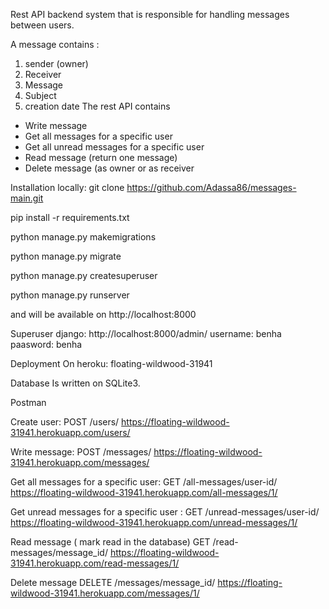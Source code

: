 Rest API backend system that is responsible for handling messages between users.

A message contains :
1. sender (owner)
2. Receiver
3. Message
4. Subject
5. creation date 
The rest API contains 
- Write message 
- Get all messages for a specific user
- Get all unread messages for a specific user
- Read message (return one message)
- Delete message (as owner or as receiver


Installation locally:
git clone https://github.com/Adassa86/messages-main.git

pip install -r requirements.txt

python manage.py makemigrations

python manage.py migrate

python manage.py createsuperuser

python manage.py runserver

and will be available on http://localhost:8000


Superuser django:
http://localhost:8000/admin/
username: benha
paasword: benha


Deployment
On heroku: floating-wildwood-31941


Database
Is written on SQLite3. 


Postman

Create user:
POST   /users/
https://floating-wildwood-31941.herokuapp.com/users/

Write message:
POST /messages/
https://floating-wildwood-31941.herokuapp.com/messages/

Get all messages for a specific user:
GET /all-messages/user-id/
https://floating-wildwood-31941.herokuapp.com/all-messages/1/

Get unread messages for a specific user :
GET   /unread-messages/user-id/
https://floating-wildwood-31941.herokuapp.com/unread-messages/1/

Read message ( mark read in the database)
GET  /read-messages/message_id/
https://floating-wildwood-31941.herokuapp.com/read-messages/1/

Delete message
DELETE  /messages/message_id/
https://floating-wildwood-31941.herokuapp.com/messages/1/
